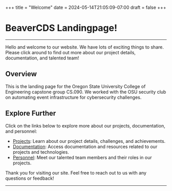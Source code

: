 +++
title = "Welcome"
date = 2024-05-14T21:05:09-07:00
draft = false
+++

# BeaverCDS Landingpage!

---

Hello and welcome to our website. We have lots of exciting things to share. Please click around to find out more about our project details, documentation, and talented team!

## Overview

This is the landing page for the Oregon State University College of Engineering capstone group CS.090. We worked with the OSU security club on automating event infrastructure for cybersecurity challenges. 

## Explore Further

Click on the links below to explore more about our projects, documentation, and personnel:

- [Projects](/project): Learn about our project details, challenges, and achievements.
- [Documentation](/docs): Access documentation and resources related to our projects and technologies.
- [Personnel](/personnel): Meet our talented team members and their roles in our projects.

Thank you for visiting our site. Feel free to reach out to us with any questions or feedback!

---
